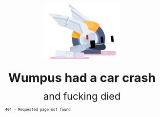 <p align="center">
    <img src="./assets/wumpus_crashed_and_fucking_died.svg" alt="" width=50% />
    <br>
    <br>
    <br>
    <span style="font-family: var(--font-head); font-weight: 700; font-size: 2.5rem;">Wumpus had a car crash</span>
    <br>
    <br>
    <span style="font-size: 2rem;">and fucking died</span>
</p>

`404 - Requested page not found`
